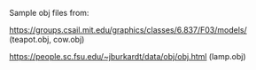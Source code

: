 Sample obj files from:

https://groups.csail.mit.edu/graphics/classes/6.837/F03/models/
(teapot.obj, cow.obj)

https://people.sc.fsu.edu/~jburkardt/data/obj/obj.html
(lamp.obj)
